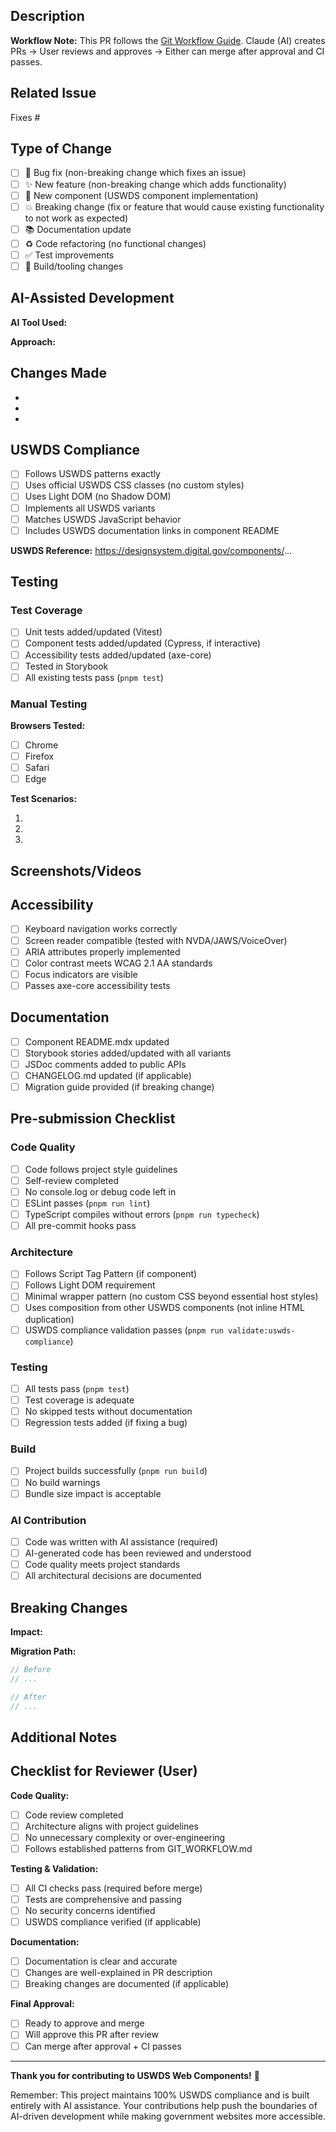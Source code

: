 ## Description

<!-- Provide a clear and concise description of your changes -->

**Workflow Note:** This PR follows the [Git Workflow Guide](../docs/GIT_WORKFLOW.md). Claude (AI) creates PRs → User reviews and approves → Either can merge after approval and CI passes.

## Related Issue

<!-- Link to the related issue. Use "Fixes #123" or "Closes #456" to auto-close issues -->

Fixes #

## Type of Change

<!-- Mark the relevant option with an "x" -->

- [ ] 🐛 Bug fix (non-breaking change which fixes an issue)
- [ ] ✨ New feature (non-breaking change which adds functionality)
- [ ] 🧩 New component (USWDS component implementation)
- [ ] 💥 Breaking change (fix or feature that would cause existing functionality to not work as expected)
- [ ] 📚 Documentation update
- [ ] ♻️ Code refactoring (no functional changes)
- [ ] ✅ Test improvements
- [ ] 🔧 Build/tooling changes

## AI-Assisted Development

<!-- This is a 100% AI-contributed project -->

**AI Tool Used:**
<!-- e.g., Claude Code, GitHub Copilot, Cursor, ChatGPT, etc. -->

**Approach:**
<!-- Briefly describe how you used AI to implement this change -->
<!-- Example:
- Used Claude Code to analyze USWDS source code
- Generated initial component structure with GitHub Copilot
- Refined tests with iterative AI assistance
-->

## Changes Made

<!-- Provide a detailed list of changes -->

-
-
-

## USWDS Compliance

<!-- For component changes - verify USWDS alignment -->

- [ ] Follows USWDS patterns exactly
- [ ] Uses official USWDS CSS classes (no custom styles)
- [ ] Uses Light DOM (no Shadow DOM)
- [ ] Implements all USWDS variants
- [ ] Matches USWDS JavaScript behavior
- [ ] Includes USWDS documentation links in component README

<!-- Link to USWDS component (if applicable) -->
**USWDS Reference:** https://designsystem.digital.gov/components/...

## Testing

<!-- Describe the testing you performed -->

### Test Coverage

- [ ] Unit tests added/updated (Vitest)
- [ ] Component tests added/updated (Cypress, if interactive)
- [ ] Accessibility tests added/updated (axe-core)
- [ ] Tested in Storybook
- [ ] All existing tests pass (`pnpm test`)

### Manual Testing

<!-- Describe manual testing performed -->

**Browsers Tested:**
- [ ] Chrome
- [ ] Firefox
- [ ] Safari
- [ ] Edge

**Test Scenarios:**
<!-- Describe key scenarios tested -->
1.
2.
3.

## Screenshots/Videos

<!-- If applicable, add screenshots or videos demonstrating the changes -->
<!-- Drag and drop images here or paste image URLs -->

## Accessibility

<!-- Verify accessibility compliance -->

- [ ] Keyboard navigation works correctly
- [ ] Screen reader compatible (tested with NVDA/JAWS/VoiceOver)
- [ ] ARIA attributes properly implemented
- [ ] Color contrast meets WCAG 2.1 AA standards
- [ ] Focus indicators are visible
- [ ] Passes axe-core accessibility tests

## Documentation

<!-- Ensure documentation is complete -->

- [ ] Component README.mdx updated
- [ ] Storybook stories added/updated with all variants
- [ ] JSDoc comments added to public APIs
- [ ] CHANGELOG.md updated (if applicable)
- [ ] Migration guide provided (if breaking change)

## Pre-submission Checklist

<!-- All items must be checked before submitting -->

### Code Quality

- [ ] Code follows project style guidelines
- [ ] Self-review completed
- [ ] No console.log or debug code left in
- [ ] ESLint passes (`pnpm run lint`)
- [ ] TypeScript compiles without errors (`pnpm run typecheck`)
- [ ] All pre-commit hooks pass

### Architecture

- [ ] Follows Script Tag Pattern (if component)
- [ ] Follows Light DOM requirement
- [ ] Minimal wrapper pattern (no custom CSS beyond essential host styles)
- [ ] Uses composition from other USWDS components (not inline HTML duplication)
- [ ] USWDS compliance validation passes (`pnpm run validate:uswds-compliance`)

### Testing

- [ ] All tests pass (`pnpm test`)
- [ ] Test coverage is adequate
- [ ] No skipped tests without documentation
- [ ] Regression tests added (if fixing a bug)

### Build

- [ ] Project builds successfully (`pnpm run build`)
- [ ] No build warnings
- [ ] Bundle size impact is acceptable

### AI Contribution

- [ ] Code was written with AI assistance (required)
- [ ] AI-generated code has been reviewed and understood
- [ ] Code quality meets project standards
- [ ] All architectural decisions are documented

## Breaking Changes

<!-- If this is a breaking change, describe the impact and migration path -->

**Impact:**
<!-- What will break? -->

**Migration Path:**
<!-- How should users update their code? -->

```typescript
// Before
// ...

// After
// ...
```

## Additional Notes

<!-- Any additional information that reviewers should know -->

## Checklist for Reviewer (User)

<!-- For the User during review - this is your approval checklist -->

**Code Quality:**
- [ ] Code review completed
- [ ] Architecture aligns with project guidelines
- [ ] No unnecessary complexity or over-engineering
- [ ] Follows established patterns from GIT_WORKFLOW.md

**Testing & Validation:**
- [ ] All CI checks pass (required before merge)
- [ ] Tests are comprehensive and passing
- [ ] No security concerns identified
- [ ] USWDS compliance verified (if applicable)

**Documentation:**
- [ ] Documentation is clear and accurate
- [ ] Changes are well-explained in PR description
- [ ] Breaking changes are documented (if applicable)

**Final Approval:**
- [ ] Ready to approve and merge
- [ ] Will approve this PR after review
- [ ] Can merge after approval + CI passes

---

**Thank you for contributing to USWDS Web Components!** 🎉

Remember: This project maintains 100% USWDS compliance and is built entirely with AI assistance. Your contributions help push the boundaries of AI-driven development while making government websites more accessible.

